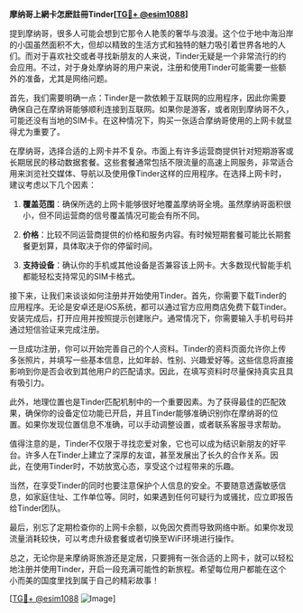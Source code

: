 **摩纳哥上網卡怎麽註冊Tinder[[TG💪+ @esim1088](https://t.me/s/esim1088)]**

提到摩纳哥，很多人可能会想到它那令人艳羡的奢华与浪漫。这个位于地中海沿岸的小国虽然面积不大，但却以精致的生活方式和独特的魅力吸引着世界各地的人们。而对于喜欢社交或者寻找新朋友的人来说，Tinder无疑是一个非常流行的约会应用。不过，对于身处摩纳哥的用户来说，注册和使用Tinder可能需要一些额外的准备，尤其是网络问题。

首先，我们需要明确一点：Tinder是一款依赖于互联网的应用程序，因此你需要确保自己在摩纳哥能够顺利连接到互联网。如果你是游客，或者刚到摩纳哥不久，可能还没有当地的SIM卡。在这种情况下，购买一张适合摩纳哥使用的上网卡就显得尤为重要了。

在摩纳哥，选择合适的上网卡并不复杂。市面上有许多运营商提供针对短期游客或长期居民的移动数据套餐。这些套餐通常包括不限流量的高速上网服务，非常适合用来浏览社交媒体、导航以及使用像Tinder这样的应用程序。在选择上网卡时，建议考虑以下几个因素：

1. **覆盖范围**：确保所选的上网卡能够很好地覆盖摩纳哥全境。虽然摩纳哥面积很小，但不同运营商的信号覆盖情况可能会有所不同。
   
2. **价格**：比较不同运营商提供的价格和服务内容。有时候短期套餐可能比长期套餐更划算，具体取决于你的停留时间。
   
3. **支持设备**：确认你的手机或其他设备是否兼容该上网卡。大多数现代智能手机都能轻松支持常见的SIM卡格式。

接下来，让我们来谈谈如何注册并开始使用Tinder。首先，你需要下载Tinder的应用程序。无论是安卓还是iOS系统，都可以通过官方应用商店免费下载Tinder。安装完成后，打开应用并按照提示创建账户。通常情况下，你需要输入手机号码并通过短信验证来完成注册。

一旦成功注册，你可以开始完善自己的个人资料。Tinder的资料页面允许你上传多张照片，并填写一些基本信息，比如年龄、性别、兴趣爱好等。这些信息将直接影响到你是否会收到其他用户的匹配请求。因此，在填写资料时尽量保持真实且具有吸引力。

此外，地理位置也是Tinder匹配机制中的一个重要因素。为了获得最佳的匹配效果，确保你的设备定位功能已开启，并且Tinder能够准确识别你在摩纳哥的位置。如果你发现位置信息不准确，可以手动调整设置，或者联系客服寻求帮助。

值得注意的是，Tinder不仅限于寻找恋爱对象，它也可以成为结识新朋友的好平台。许多人在Tinder上建立了深厚的友谊，甚至发展出了长久的合作关系。因此，在使用Tinder时，不妨放宽心态，享受这个过程带来的乐趣。

当然，在享受Tinder的同时也要注意保护个人信息的安全。不要随意透露敏感信息，如家庭住址、工作单位等。同时，如果遇到任何可疑行为或骚扰，应立即报告给Tinder团队。

最后，别忘了定期检查你的上网卡余额，以免因欠费而导致网络中断。如果你发现流量消耗较快，可以考虑升级套餐或者切换至WiFi环境进行操作。

总之，无论你是来摩纳哥旅游还是定居，只要拥有一张合适的上网卡，就可以轻松地注册并使用Tinder，开启一段充满可能性的新旅程。希望每位用户都能在这个小而美的国度里找到属于自己的精彩故事！

[[TG💪+ @esim1088](https://t.me/s/esim1088) ![Image](https://i.postimg.cc/4NQfJmqS/Snipaste-2025-05-13-00-14-12.png)]